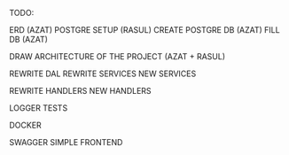 TODO:

ERD (AZAT) POSTGRE SETUP (RASUL) CREATE POSTGRE DB (AZAT) FILL DB (AZAT)

DRAW ARCHITECTURE OF THE PROJECT (AZAT + RASUL)

REWRITE DAL REWRITE SERVICES NEW SERVICES

REWRITE HANDLERS NEW HANDLERS

LOGGER TESTS

DOCKER

SWAGGER SIMPLE FRONTEND